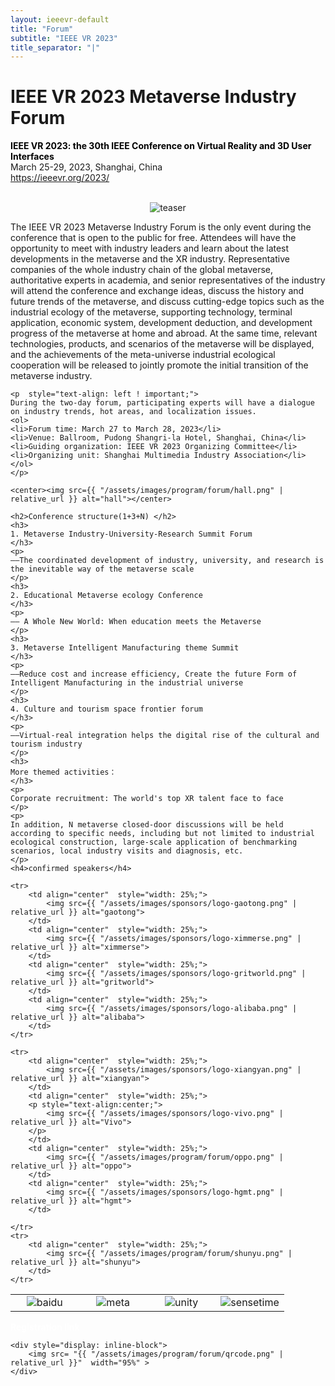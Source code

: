 ```yaml
---
layout: ieeevr-default
title: "Forum"
subtitle: "IEEE VR 2023"
title_separator: "|"
---
```

<style>
    <style>* {
        box-sizing: border-box;
    }

    .exhibitors-center {
        margin: auto;
        width: 90%;
    }

    .exhibitors-row {
        display: flex;
        background-color: #F5725E;
        border-radius: 10px;
        padding: 10px;
    }

    .exhibitors-column {
        flex: 50%;
        padding: 20px;
        position: relative;
    }

    .styled-table {
        border-collapse: collapse;
        margin: 25px 0;
        font-size: 0.8em;
        font-family: sans-serif;
        /*min-width: 400px;*/
        box-shadow: 0 0 20px rgba(0, 0, 0, 0.15);
        display: table;
    }

    .styled-table thead tr {
        background-color: #00aeef;
        color: #ffffff;
        text-align: left;
    }

    .styled-table th,
    .styled-table td {
        padding: 12px 15px;
    }

    .styled-table tbody tr {
        border-bottom: 1px solid #dddddd;
    }

    .styled-table tbody tr:nth-of-type(even) {
        background-color: #f3f3f3;
    }

    .styled-table tbody tr:last-of-type {
        border-bottom: 2px solid #00aeef;
    }

    .styled-table tbody tr.active-row {
        font-weight: bold;
        color: #00aeef;
    }

</style>

<div>
    <h1 id="cfp-conference">IEEE VR 2023 Metaverse Industry Forum</h1>
    <p>
        <strong style="color: black">IEEE VR 2023: the 30th IEEE Conference on Virtual Reality and 3D User Interfaces </strong>
        <br>
        March 25-29, 2023, Shanghai, China
        <br>
        <a href="https://ieeevr.org/2023/">https://ieeevr.org/2023/</a>
    </p>
    <br />
    <center><img src={{ "/assets/images/program/forum/teaser.png" | relative_url }} alt="teaser"></center>
    <p> The IEEE VR 2023 Metaverse Industry Forum is the only event during the conference that is open to the public for free. Attendees will have the opportunity to meet with industry leaders and learn about the latest developments in the metaverse and the XR industry. Representative companies of the whole industry chain of the global metaverse, authoritative experts in academia, and senior representatives of the industry will attend the conference and exchange ideas, discuss the history and future trends of the metaverse, and discuss cutting-edge topics such as the industrial ecology of the metaverse, supporting technology, terminal application, economic system, development deduction, and development progress of the metaverse at home and abroad. At the same time, relevant technologies, products, and scenarios of the metaverse will be displayed, and the achievements of the meta-universe industrial ecological cooperation will be released to jointly promote the initial transition of the metaverse industry.
    </p>

    <p  style="text-align: left ! important;">
    During the two-day forum, participating experts will have a dialogue on industry trends, hot areas, and localization issues.
    <ol>
    <li>Forum time: March 27 to March 28, 2023</li>
    <li>Venue: Ballroom, Pudong Shangri-la Hotel, Shanghai, China</li>
    <li>Guiding organization: IEEE VR 2023 Organizing Committee</li>
    <li>Organizing unit: Shanghai Multimedia Industry Association</li>
    </ol>
    </p>

    <center><img src={{ "/assets/images/program/forum/hall.png" | relative_url }} alt="hall"></center>

    <h2>Conference structure(1+3+N) </h2>
    <h3>
    1. Metaverse Industry-University-Research Summit Forum
    </h3>
    <p>
    ——The coordinated development of industry, university, and research is the inevitable way of the metaverse scale
    </p>
    <h3>
    2. Educational Metaverse ecology Conference
    </h3>
    <p>
    —— A Whole New World: When education meets the Metaverse
    </p>
    <h3>
    3. Metaverse Intelligent Manufacturing theme Summit
    </h3>
    <p>
    ——Reduce cost and increase efficiency, Create the future Form of Intelligent Manufacturing in the industrial universe
    </p>
    <h3>
    4. Culture and tourism space frontier forum
    </h3>
    <p>
    ——Virtual-real integration helps the digital rise of the cultural and tourism industry
    </p>
    <h3>
    More themed activities：
    </h3>
    <p>
    Corporate recruitment: The world's top XR talent face to face
    </p>
    <p>
    In addition, N metaverse closed-door discussions will be held according to specific needs, including but not limited to industrial ecological construction, large-scale application of benchmarking scenarios, local industry visits and diagnosis, etc.
    </p>
    <h4>confirmed speakers</h4>
    

<table width="100%" border="0" cellspacing="0" cellpadding="0" frame=void>
    <tr>
        <td align="center"  style="width: 25%;">
            <img src={{ "/assets/images/sponsors/logo-baidu.png" | relative_url }} alt="baidu">
        </td>
        <td align="center"  style="width: 25%;">
            <img src={{ "/assets/images/program/forum/meta.png" | relative_url }} alt="meta">
        </td>
        <td align="center"  style="width: 25%;">
            <img src={{ "/assets/images/sponsors/logo-unity.png" | relative_url }} alt="unity">
        </td>
        <td align="center"  style="width: 25%;">
            <img src={{ "/assets/images/sponsors/logo-sensetime.png" | relative_url }} alt="sensetime">
        </td>
    </tr>

    <tr>
        <td align="center"  style="width: 25%;">
            <img src={{ "/assets/images/sponsors/logo-gaotong.png" | relative_url }} alt="gaotong">
        </td>
        <td align="center"  style="width: 25%;">
            <img src={{ "/assets/images/sponsors/logo-ximmerse.png" | relative_url }} alt="ximmerse">
        </td>
        <td align="center"  style="width: 25%;">
            <img src={{ "/assets/images/sponsors/logo-gritworld.png" | relative_url }} alt="gritworld">
        </td>
        <td align="center"  style="width: 25%;">
            <img src={{ "/assets/images/sponsors/logo-alibaba.png" | relative_url }} alt="alibaba">
        </td>
    </tr>

    <tr>
        <td align="center"  style="width: 25%;">
            <img src={{ "/assets/images/sponsors/logo-xiangyan.png" | relative_url }} alt="xiangyan">
        </td>
        <td align="center"  style="width: 25%;">
        <p style="text-align:center;">
            <img src={{ "/assets/images/sponsors/logo-vivo.png" | relative_url }} alt="Vivo">
        </p>
        </td>
        <td align="center"  style="width: 25%;">
            <img src={{ "/assets/images/program/forum/oppo.png" | relative_url }} alt="oppo">
        </td>
        <td align="center"  style="width: 25%;">
            <img src={{ "/assets/images/sponsors/logo-hgmt.png" | relative_url }} alt="hgmt">
        </td>
        
    </tr>
    <tr>
        <td align="center"  style="width: 25%;">
            <img src={{ "/assets/images/program/forum/shunyu.png" | relative_url }} alt="shunyu">
        </td>
    </tr>

</table>

<strong style="color:white;font-size: 25px；text-align:center;">Registration link</strong>

    <div style="display: inline-block">
        <img src= "{{ "/assets/images/program/forum/qrcode.png" | relative_url }}"  width="95%" >
    </div>

</div>